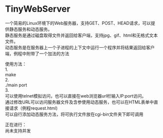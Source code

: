 # TinyWebServer

一个简易的Linux环境下的Web服务器，支持GET、POST、HEAD请求，可以提供静态服务和动态服务。  
静态服务是通过磁盘取得文件并返回给客户端，支持jpg、gif、html和无格式文本文件。  
动态服务是在服务器上一个子进程的上下文中运行一个程序并将结果返回给客户端，例程中附带了一个加法的方法  

使用方法：  
1.  
make  
2.  
./main port  
3.  
可以使用telnet模拟访问，也可以直接在web浏览器url栏输入IP:port访问。  
通过修改URL可以访问服务器文件及含参使用动态服务，也可以在HTML表单中直接请求（例程request.html)   
可以自行添加动态服务方法，将可执行文件放在cgi-bin文件夹下即可调用    

正在进行：  
尚未支持并发  
